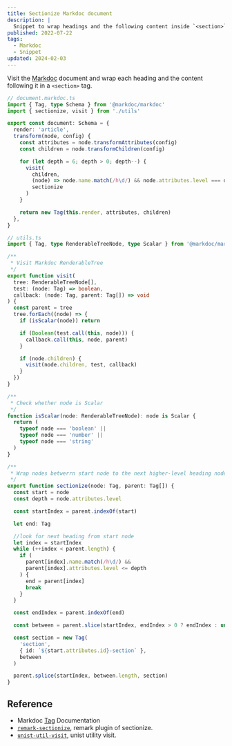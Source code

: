 ```yaml
---
title: Sectionize Markdoc document
description: |
  Snippet to wrap headings and the following content inside `<section>` tag.
published: 2022-07-22
tags:
  - Markdoc
  - Snippet
updated: 2024-02-03
---
```


Visit the [Markdoc](https://markdoc.dev) document and wrap each heading and the content following it in a `<section>` tag.

```ts
// document.markdoc.ts
import { Tag, type Schema } from '@markdoc/markdoc'
import { sectionize, visit } from './utils'

export const document: Schema = {
  render: 'article',
  transform(node, config) {
    const attributes = node.transformAttributes(config)
    const children = node.transformChildren(config)

    for (let depth = 6; depth > 0; depth--) {
      visit(
        children,
        (node) => node.name.match(/h\d/) && node.attributes.level === depth,
        sectionize
      )
    }

    return new Tag(this.render, attributes, children)
  },
}
```

```ts
// utils.ts
import { Tag, type RenderableTreeNode, type Scalar } from '@markdoc/markdoc'

/**
 * Visit Markdoc RenderableTree
 */
export function visit(
  tree: RenderableTreeNode[],
  test: (node: Tag) => boolean,
  callback: (node: Tag, parent: Tag[]) => void
) {
  const parent = tree
  tree.forEach((node) => {
    if (isScalar(node)) return

    if (Boolean(test.call(this, node))) {
      callback.call(this, node, parent)
    }

    if (node.children) {
      visit(node.children, test, callback)
    }
  })
}

/**
 * Check whether node is Scalar
 */
function isScalar(node: RenderableTreeNode): node is Scalar {
  return (
    typeof node === 'boolean' ||
    typeof node === 'number' ||
    typeof node === 'string'
  )
}

/**
 * Wrap nodes betwerrn start node to the next higher-level heading node with section element
 */
export function sectionize(node: Tag, parent: Tag[]) {
  const start = node
  const depth = node.attributes.level

  const startIndex = parent.indexOf(start)

  let end: Tag

  //look for next heading from start node
  let index = startIndex
  while (++index < parent.length) {
    if (
      parent[index].name.match(/h\d/) &&
      parent[index].attributes.level <= depth
    ) {
      end = parent[index]
      break
    }
  }

  const endIndex = parent.indexOf(end)

  const between = parent.slice(startIndex, endIndex > 0 ? endIndex : undefined)

  const section = new Tag(
    'section',
    { id: `${start.attributes.id}-section` },
    between
  )

  parent.splice(startIndex, between.length, section)
}
```

## Reference

- Markdoc [Tag](https://markdoc.dev/docs/tags) Documentation
- [`remark-sectionize`](https://github.com/jake-low/remark-sectionize), remark plugin of sectionize.
- [`unist-util-visit`](https://github.com/syntax-tree/unist-util-visit), unist utility visit.

